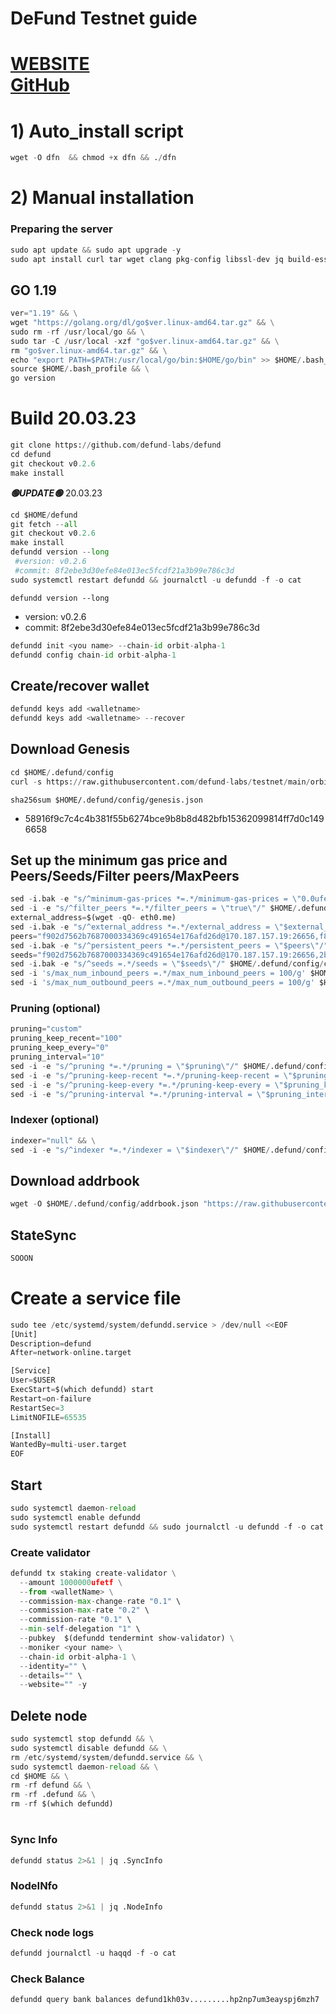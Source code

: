 
# DeFund Testnet guide

[WEBSITE](https://defund.app/) \
[GitHub](https://github.com/defund-labs/testnet)
=

# 1) Auto_install script
```python
wget -O dfn  && chmod +x dfn && ./dfn
```

# 2) Manual installation

### Preparing the server

```python
sudo apt update && sudo apt upgrade -y
sudo apt install curl tar wget clang pkg-config libssl-dev jq build-essential bsdmainutils git make ncdu gcc git jq chrony liblz4-tool -y
```

## GO 1.19

```python
ver="1.19" && \
wget "https://golang.org/dl/go$ver.linux-amd64.tar.gz" && \
sudo rm -rf /usr/local/go && \
sudo tar -C /usr/local -xzf "go$ver.linux-amd64.tar.gz" && \
rm "go$ver.linux-amd64.tar.gz" && \
echo "export PATH=$PATH:/usr/local/go/bin:$HOME/go/bin" >> $HOME/.bash_profile && \
source $HOME/.bash_profile && \
go version
```

# Build 20.03.23
```python
git clone https://github.com/defund-labs/defund
cd defund
git checkout v0.2.6
make install
```
*******🟢UPDATE🟢******* 20.03.23

```python
cd $HOME/defund
git fetch --all
git checkout v0.2.6
make install
defundd version --long
 #version: v0.2.6
 #commit: 8f2ebe3d30efe84e013ec5fcdf21a3b99e786c3d
sudo systemctl restart defundd && journalctl -u defundd -f -o cat
```

`defundd version --long`
- version: v0.2.6
- commit: 8f2ebe3d30efe84e013ec5fcdf21a3b99e786c3d

```python
defundd init <you name> --chain-id orbit-alpha-1
defundd config chain-id orbit-alpha-1
```    

## Create/recover wallet
```python
defundd keys add <walletname>
defundd keys add <walletname> --recover
```

## Download Genesis
```python
cd $HOME/.defund/config
curl -s https://raw.githubusercontent.com/defund-labs/testnet/main/orbit-alpha-1/genesis.json > ~/.defund/config/genesis.json
```
`sha256sum $HOME/.defund/config/genesis.json`
+ 58916f9c7c4c4b381f55b6274bce9b8b8d482bfb15362099814ff7d0c1496658

## Set up the minimum gas price and Peers/Seeds/Filter peers/MaxPeers
```python
sed -i.bak -e "s/^minimum-gas-prices *=.*/minimum-gas-prices = \"0.0ufetf\"/;" ~/.defund/config/app.toml
sed -i -e "s/^filter_peers *=.*/filter_peers = \"true\"/" $HOME/.defund/config/config.toml
external_address=$(wget -qO- eth0.me)
sed -i.bak -e "s/^external_address *=.*/external_address = \"$external_address:26656\"/" $HOME/.defund/config/config.toml
peers="f902d7562b7687000334369c491654e176afd26d@170.187.157.19:26656,f8093378e2e5e8fc313f9285e96e70a11e4b58d5@rpc-2.defund.nodes.guru:45656,878c7b70a38f041d49928dc02418619f85eecbf6@rpc-3.defund.nodes.guru:45656,3594b1f46c6321d9f99cda8ad5ef5a367ce06ccf@199.247.16.116:26656"
sed -i.bak -e "s/^persistent_peers *=.*/persistent_peers = \"$peers\"/" $HOME/.defund/config/config.toml
seeds="f902d7562b7687000334369c491654e176afd26d@170.187.157.19:26656,2b76e96658f5e5a5130bc96d63f016073579b72d@rpc-1.defund.nodes.guru:45656"
sed -i.bak -e "s/^seeds =.*/seeds = \"$seeds\"/" $HOME/.defund/config/config.toml
sed -i 's/max_num_inbound_peers =.*/max_num_inbound_peers = 100/g' $HOME/.defund/config/config.toml
sed -i 's/max_num_outbound_peers =.*/max_num_outbound_peers = 100/g' $HOME/.defund/config/config.toml

```
### Pruning (optional)
```python
pruning="custom"
pruning_keep_recent="100"
pruning_keep_every="0"
pruning_interval="10"
sed -i -e "s/^pruning *=.*/pruning = \"$pruning\"/" $HOME/.defund/config/app.toml
sed -i -e "s/^pruning-keep-recent *=.*/pruning-keep-recent = \"$pruning_keep_recent\"/" $HOME/.defund/config/app.toml
sed -i -e "s/^pruning-keep-every *=.*/pruning-keep-every = \"$pruning_keep_every\"/" $HOME/.defund/config/app.toml
sed -i -e "s/^pruning-interval *=.*/pruning-interval = \"$pruning_interval\"/" $HOME/.defund/config/app.toml
```
### Indexer (optional) 
```python
indexer="null" && \
sed -i -e "s/^indexer *=.*/indexer = \"$indexer\"/" $HOME/.defund/config/config.toml
```

## Download addrbook
```python
wget -O $HOME/.defund/config/addrbook.json "https://raw.githubusercontent.com/Node-max/Testnet/main/DeFund/Node_installation_guide/addrbook.json"
```

## StateSync
```python
SOOON
```

# Create a service file
```python
sudo tee /etc/systemd/system/defundd.service > /dev/null <<EOF
[Unit]
Description=defund
After=network-online.target

[Service]
User=$USER
ExecStart=$(which defundd) start
Restart=on-failure
RestartSec=3
LimitNOFILE=65535

[Install]
WantedBy=multi-user.target
EOF
```

## Start
```python
sudo systemctl daemon-reload
sudo systemctl enable defundd
sudo systemctl restart defundd && sudo journalctl -u defundd -f -o cat
```

### Create validator
```python
defundd tx staking create-validator \
  --amount 1000000ufetf \
  --from <walletName> \
  --commission-max-change-rate "0.1" \
  --commission-max-rate "0.2" \
  --commission-rate "0.1" \
  --min-self-delegation "1" \
  --pubkey  $(defundd tendermint show-validator) \
  --moniker <your name> \
  --chain-id orbit-alpha-1 \
  --identity="" \
  --details="" \
  --website="" -y
```

## Delete node
```python
sudo systemctl stop defundd && \
sudo systemctl disable defundd && \
rm /etc/systemd/system/defundd.service && \
sudo systemctl daemon-reload && \
cd $HOME && \
rm -rf defund && \
rm -rf .defund && \
rm -rf $(which defundd)
```

#
### Sync Info
```python
defundd status 2>&1 | jq .SyncInfo
```
### NodeINfo
```python
defundd status 2>&1 | jq .NodeInfo
```
### Check node logs
```python
defundd journalctl -u haqqd -f -o cat
```
### Check Balance
```python
defundd query bank balances defund1kh03v.........hp2np7um3eayspj6mzh7
```

